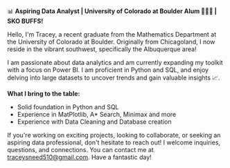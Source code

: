 📊 **Aspiring Data Analyst | University of Colorado at Boulder Alum 🦬🦬🦬 | SKO BUFFS!**

Hello, I'm Tracey, a recent graduate from the Mathematics Department at the University of Colorado at Boulder. Originally from Chicagoland, I now reside in the vibrant southwest, specifically the Albuquerque area!

I am passionate about data analytics and am currently expanding my toolkit with a focus on Power BI. I am proficient in Python and SQL, and enjoy delving into large datasets to uncover trends and gain valuable insights 📈.

**What I bring to the table:**
- Solid foundation in Python and SQL
- Experience in MatPlotlib, A* Search, Minimax and more
- Experience with Data Cleaning and Database creation

If you're working on exciting projects, looking to collaborate, or seeking an aspiring data professional, don't hesitate to reach out! I welcome inquiries, questions, and connections. You can contact me at traceysneed510@gmail.com. Have a fantastic day!
